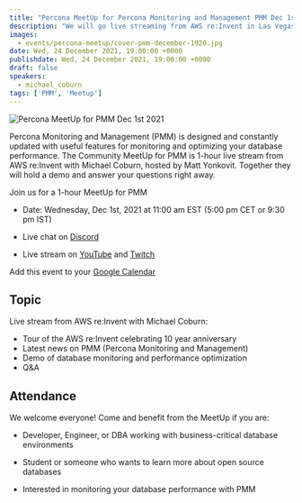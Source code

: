 ```yaml
---
title: "Percona MeetUp for Percona Monitoring and Management PMM Dec 1st, 2021"
description: "We will go live streaming from AWS re:Invent in Las Vegas to talk about the PMM features for open-source database monitoring: MySQL, PostgreSQL, MongoDB"
images:
  - events/percona-meetup/cover-pmm-december-1920.jpg
date: Wed, 24 December 2021, 19:00:00 +0000
publishdate: Wed, 24 December 2021, 19:00:00 +0000
draft: false
speakers:
  - michael_coburn
tags: ['PMM', 'Meetup']
---
```



![Percona MeetUp for PMM Dec 1st 2021](events/percona-meetup/cover-pmm-december-1920.jpg)

Percona Monitoring and Management (PMM) is designed and constantly updated with useful features for monitoring and optimizing your database performance. The Community MeetUp for PMM  is 1-hour live stream from AWS re:Invent with Michael Coburn, hosted by Matt Yonkovit. Together they will hold a demo and answer your questions right away.

Join us for a 1-hour MeetUp for PMM

* Date: Wednesday, Dec 1st, 2021 at 11:00 am EST (5:00 pm CET or 9:30 pm IST)

* Live chat on [Discord](http://per.co.na/discord)

* Live stream on [YouTube](https://www.youtube.com/watch?v=Ax5McTZifmw) and [Twitch](https://www.twitch.tv/perconalive)

Add this event to your [Google Calendar](https://calendar.google.com/event?action=TEMPLATE&tmeid=N2ZqcmFxYnBiZjNrN2JuYjMxaHNjdmgxN2wgY19wN2ZhdjRjc2lpNWo1dmRzb2hpMHE4dmk0OEBn&tmsrc=c_p7fav4csii5j5vdsohi0q8vi48%40group.calendar.google.com)


## Topic
Live stream from AWS re:Invent with Michael Coburn:

* Tour of the AWS re:Invent celebrating 10 year anniversary 
* Latest news on PMM (Percona Monitoring and Management)
* Demo of database monitoring and performance optimization
* Q&A


## Attendance
We welcome everyone! Come and benefit from the MeetUp if you are:

* Developer, Engineer, or DBA working with business-critical database environments

* Student or someone who wants to learn more about open source databases

* Interested in monitoring your database performance with PMM

